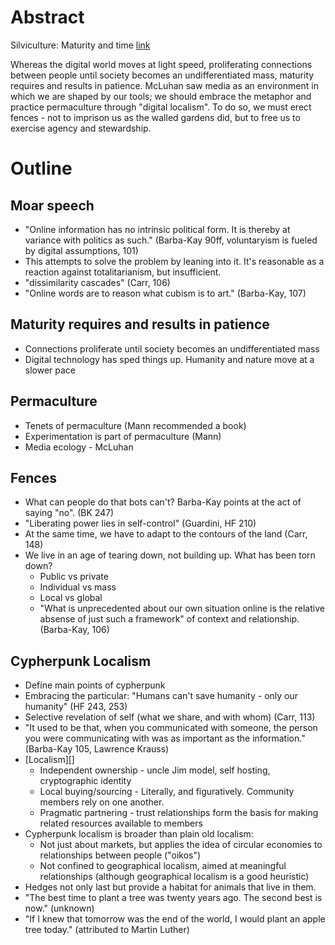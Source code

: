 # Abstract

Silviculture: Maturity and time [link](./08.md)

Whereas the digital world moves at light speed, proliferating connections between people until society becomes an undifferentiated mass, maturity requires and results in patience. McLuhan saw media as an environment in which we are shaped by our tools; we should embrace the metaphor and practice permaculture through "digital localism". To do so, we must erect fences - not to imprison us as the walled gardens did, but to free us to exercise agency and stewardship.

# Outline

## Moar speech

- "Online information has no intrinsic political form. It is thereby at variance with politics as such." (Barba-Kay 90ff, voluntaryism is fueled by digital assumptions, 101)
- This attempts to solve the problem by leaning into it. It's reasonable as a reaction against totalitarianism, but insufficient.
- "dissimilarity cascades" (Carr, 106)
- "Online words are to reason what cubism is to art." (Barba-Kay, 107)

## Maturity requires and results in patience

- Connections proliferate until society becomes an undifferentiated mass
- Digital technology has sped things up. Humanity and nature move at a slower pace

## Permaculture

- Tenets of permaculture (Mann recommended a book)
- Experimentation is part of permaculture (Mann)
- Media ecology - McLuhan

## Fences

- What can people do that bots can't? Barba-Kay points at the act of saying "no". (BK 247)
- "Liberating power lies in self-control" (Guardini, HF 210)
- At the same time, we have to adapt to the contours of the land (Carr, 148)
- We live in an age of tearing down, not building up. What has been torn down?
  - Public vs private
  - Individual vs mass
  - Local vs global
  - "What is unprecedented about our own situation online is the relative absense of just such a framework" of context and relationship. (Barba-Kay, 106)

## Cypherpunk Localism

- Define main points of cypherpunk
- Embracing the particular: "Humans can't save humanity - only our humanity" (HF 243, 253)
- Selective revelation of self (what we share, and with whom) (Carr, 113)
- "It used to be that, when you communicated with someone, the person you were communicating with was as important as the information." (Barba-Kay 105, Lawrence Krauss)
- [Localism][]
  - Independent ownership - uncle Jim model, self hosting, cryptographic identity
  - Local buying/sourcing - Literally, and figuratively. Community members rely on one another.
  - Pragmatic partnering - trust relationships form the basis for making related resources available to members
- Cypherpunk localism is broader than plain old localism:
  - Not just about markets, but applies the idea of circular economies to relationships between people ("oikos")
  - Not confined to geographical localism, aimed at meaningful relationships (although geographical localism is a good heuristic)
- Hedges not only last but provide a habitat for animals that live in them.
- "The best time to plant a tree was twenty years ago. The second best is now." (unknown)
- "If I knew that tomorrow was the end of the world, I would plant an apple tree today." (attributed to Martin Luther)
